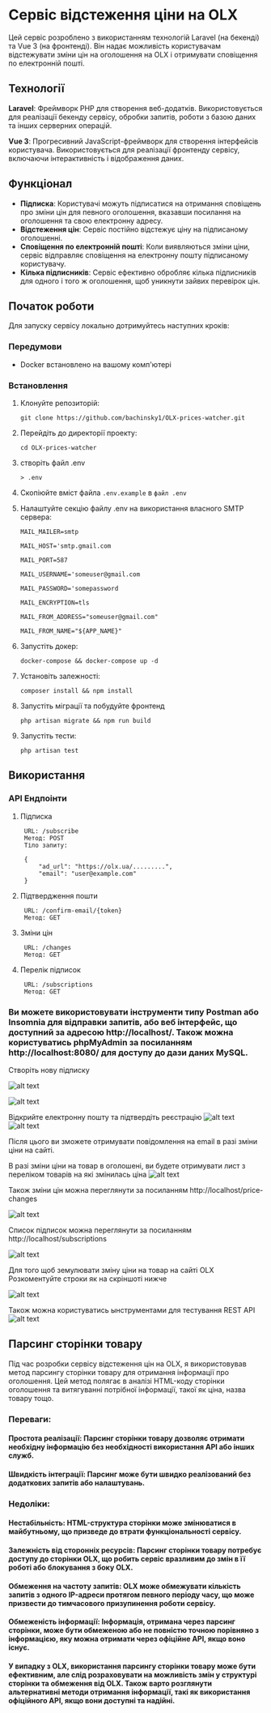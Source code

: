 # Сервіс відстеження ціни на OLX

Цей сервіс розроблено з використанням технологій Laravel (на бекенді) та Vue 3 (на фронтенді). Він надає можливість користувачам відстежувати зміни цін на оголошення на OLX і отримувати сповіщення по електронній пошті.

## Технології
**Laravel**: Фреймворк PHP для створення веб-додатків. Використовується для реалізації бекенду сервісу, обробки запитів, роботи з базою даних та інших серверних операцій.

**Vue 3**: Прогресивний JavaScript-фреймворк для створення інтерфейсів користувача. Використовується для реалізації фронтенду сервісу, включаючи інтерактивність і відображення даних.

## Функціонал

- **Підписка**: Користувачі можуть підписатися на отримання сповіщень про зміни цін для певного оголошення, вказавши посилання на оголошення та свою електронну адресу.
- **Відстеження цін**: Сервіс постійно відстежує ціну на підписаному оголошенні.
- **Сповіщення по електронній пошті**: Коли виявляються зміни ціни, сервіс відправляє сповіщення на електронну пошту підписаному користувачу.
- **Кілька підписників**: Сервіс ефективно обробляє кілька підписників для одного і того ж оголошення, щоб уникнути зайвих перевірок цін.

## Початок роботи

Для запуску сервісу локально дотримуйтесь наступних кроків:

### Передумови

- Docker встановлено на вашому комп'ютері

### Встановлення

1. Клонуйте репозиторій:

   `git clone https://github.com/bachinsky1/OLX-prices-watcher.git`

2. Перейдіть до директорії проекту:

   `cd OLX-prices-watcher`

3. створіть файл .env

   `> .env`

4. Скопіюйте вміст файла `.env.example` в `файл .env`

5. Налаштуйте секцію файлу .env на використання власного SMTP сервера:

    `MAIL_MAILER=smtp`

    `MAIL_HOST='smtp.gmail.com`

    `MAIL_PORT=587`

    `MAIL_USERNAME='someuser@gmail.com`

    `MAIL_PASSWORD='somepassword`

    `MAIL_ENCRYPTION=tls`

    `MAIL_FROM_ADDRESS="someuser@gmail.com"`

    `MAIL_FROM_NAME="${APP_NAME}"` 

3. Запустіть докер:

    `docker-compose && docker-compose up -d`

4. Установіть залежності:

    `composer install && npm install`

5. Запустіть міграції та побудуйте фронтенд

    `php artisan migrate && npm run build`

6. Запустіть тести:

    `php artisan test`


## Використання

### API Ендпоінти

1. Підписка

        URL: /subscribe
        Метод: POST
        Тіло запиту:

        {
            "ad_url": "https://olx.ua/.........",
            "email": "user@example.com"
        }

2. Підтвердження пошти
        
        URL: /confirm-email/{token}
        Метод: GET 

3. Зміни цін

        URL: /changes
        Метод: GET

4. Перелік підписок

        URL: /subscriptions
        Метод: GET



### Ви можете використовувати інструменти типу **Postman** або **Insomnia** для відправки запитів, або веб інтерфейс, що доступний за адресою http://localhost/. Також можна користуватись phpMyAdmin за посиланням http://localhost:8080/ для доступу до дази даних MySQL.

Створіть нову підписку

![alt text](image.png)

![alt text](image-1.png)

Відкрийте електронну пошту та підтвердіть реєстрацію
![alt text](image-2.png)
![alt text](image-3.png)

Після цього ви зможете отримувати повідомлення на email в разі зміни ціни на сайті.

В разі зміни ціни на товар в оголошені, ви будете отримувати лист з переліком товарів на які змінилась ціна
![alt text](image-4.png)

Також зміни цін можна переглянути за посиланням http://localhost/price-changes

![alt text](image-5.png)

Список підписок можна переглянути за посиланням http://localhost/subscriptions

![alt text](image-6.png)


Для того щоб земулювати зміну ціни на товар на сайті OLX
Розкоментуйте строки як на скріншоті нижче

![alt text](image-7.png)

Також можна користуватись ынструментами для тестування REST API
![alt text](image-8.png)


## Парсинг сторінки товару
Під час розробки сервісу відстеження цін на OLX, я використовував метод парсингу сторінки товару для отримання інформації про оголошення. Цей метод полягає в аналізі HTML-коду сторінки оголошення та витягуванні потрібної інформації, такої як ціна, назва товару тощо.

### Переваги:
#### **Простота реалізації**: Парсинг сторінки товару дозволяє отримати необхідну інформацію без необхідності використання API або інших служб.
#### **Швидкість інтеграції**: Парсинг може бути швидко реалізований без додаткових запитів або налаштувань.

### Недоліки:
#### **Нестабільність**: HTML-структура сторінки може змінюватися в майбутньому, що призведе до втрати функціональності сервісу.

#### Залежність від сторонніх ресурсів: Парсинг сторінки товару потребує доступу до сторінки OLX, що робить сервіс вразливим до змін в її роботі або блокування з боку OLX.

#### Обмеження на частоту запитів: OLX може обмежувати кількість запитів з одного IP-адреси протягом певного періоду часу, що може призвести до тимчасового призупинення роботи сервісу.

#### **Обмеженість інформації**: Інформація, отримана через парсинг сторінки, може бути обмеженою або не повністю точною порівняно з інформацією, яку можна отримати через офіційне API, якщо воно існує.


#### У випадку з OLX, використання парсингу сторінки товару може бути ефективним, але слід розраховувати на можливість змін у структурі сторінки та обмеження від OLX. Також варто розглянути альтернативні методи отримання інформації, такі як використання офіційного API, якщо вони доступні та надійні.
